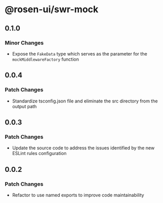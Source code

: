 # @rosen-ui/swr-mock

## 0.1.0

### Minor Changes

- Expose the `FakeData` type which serves as the parameter for the `mockMiddlewareFactory` function

## 0.0.4

### Patch Changes

- Standardize tsconfig.json file and eliminate the src directory from the output path

## 0.0.3

### Patch Changes

- Update the source code to address the issues identified by the new ESLint rules configuration

## 0.0.2

### Patch Changes

- Refactor to use named exports to improve code maintainability
